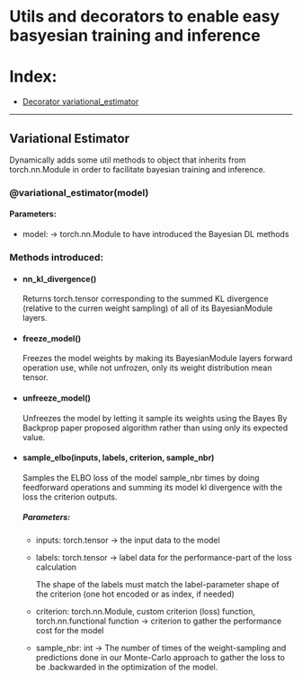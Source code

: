 # Utils and decorators to enable easy basyesian training and inference

# Index:
  * [Decorator variational_estimator](#Variational-Estimator)
---
## Variational Estimator

Dynamically adds some util methods to object that inherits from torch.nn.Module in order to facilitate bayesian training and inference.

### @variational_estimator(model)
  #### Parameters:
  * model: -> torch.nn.Module to have introduced the Bayesian DL methods
    
### Methods introduced:
  * #### nn_kl_divergence()
    
    Returns torch.tensor corresponding to the summed KL divergence (relative to the curren weight sampling) of all of its BayesianModule layers.
    
  * #### freeze_model()
    
    Freezes the model weights by making its BayesianModule layers forward operation use, while not unfrozen, only its weight distribution mean tensor.
    
  * #### unfreeze_model()
  
    Unfreezes the model by letting it sample its weights using the Bayes By Backprop paper proposed algorithm rather than using only its expected value.
    
  * #### sample_elbo(inputs, labels, criterion, sample_nbr)
    
    Samples the ELBO loss of the model sample_nbr times by doing feedforward operations and summing its model kl divergence with the loss the criterion outputs.
    
    ##### Parameters:
      * inputs: torch.tensor -> the input data to the model
      * labels: torch.tensor -> label data for the performance-part of the loss calculation
      
        The shape of the labels must match the label-parameter shape of the criterion (one hot encoded or as index, if needed)
               
      * criterion: torch.nn.Module, custom criterion (loss) function, torch.nn.functional function -> criterion to gather the performance cost for the model
      * sample_nbr: int -> The number of times of the weight-sampling and predictions done in our Monte-Carlo approach to gather the loss to be .backwarded in the optimization of the model.
    
